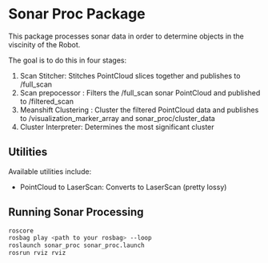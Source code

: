 # Sonar Proc Package

This package processes sonar data in order to determine objects in the viscinity
of the Robot.

The goal is to do this in four stages:

1. Scan Stitcher: Stitches PointCloud slices together and publishes to /full_scan
2. Scan prepocessor : Filters the /full_scan sonar PointCloud and published to /filtered_scan
3. Meanshift Clustering : Cluster the filtered PointCloud data and publishes to /visualization_marker_array and sonar_proc/cluster_data
4. Cluster Interpreter: Determines the most significant cluster

## Utilities

Available utilities include:

* PointCloud to LaserScan: Converts to LaserScan (pretty lossy)


## Running Sonar Processing

```bash
roscore
rosbag play <path to your rosbag> --loop
roslaunch sonar_proc sonar_proc.launch
rosrun rviz rviz
```
